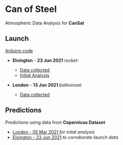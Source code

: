 # Can of Steel
Atmospheric Data Analysis for **CanSat**

## Launch
[Arduino code](https://github.com/dhruvnps/can-of-steel/blob/master/launch/code/code.ino)

- **Elvington** - **23 Jun 2021** *rocket*:
  - [Data collected](https://github.com/dhruvnps/can-of-steel/blob/master/launch/DATA1.CSV)
  - [Initial Analysis](https://docs.google.com/spreadsheets/d/1qnYL0lZKsA4zrAf0lBtq8U0Aw-L6t1JpRK9ES_0VTIc/edit?usp=sharing)

- **London** - **13 Jun 2021** *balloonsat*:
  - [Data collected](https://github.com/dhruvnps/can-of-steel/blob/master/launch/DATA2.csv)

## Predictions
Predictions using data from **Copernicus Dataset**
- [London - 05 Mar 2021](https://github.com/dhruvnps/can-of-steel/tree/master/predictions/figures) *for inital analysis*
- [Elvington - 23 Jun 2021](https://github.com/dhruvnps/can-of-steel/tree/master/predictions-corroborative/figures) *to corroborate launch data*
